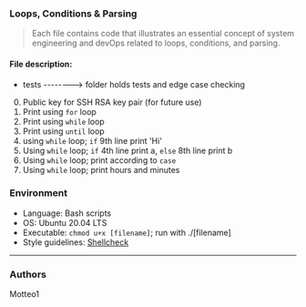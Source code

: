 ### Loops, Conditions & Parsing
> Each file contains code that illustrates an essential concept of system engineering and devOps related to loops, conditions, and parsing.

#### File description:
* tests --------> folder holds tests and edge case checking
0. Public key for SSH RSA key pair (for future use)
1. Print using `for` loop
2. Print using `while` loop
3. Print using `until` loop
4. using `while` loop; `if` 9th line print 'Hi'
5. Using `while` loop; `if` 4th line print a, `else` 8th line print b
6. Using `while` loop; print according to `case`
7. Using `while` loop; print hours and minutes


### Environment
* Language: Bash scripts
* OS: Ubuntu 20.04 LTS
* Executable: `chmod u+x [filename]`; run with ./[filename]
* Style guidelines: [Shellcheck](https://github.com/koalaman/shellcheck)

***

### Authors
Motteo1
